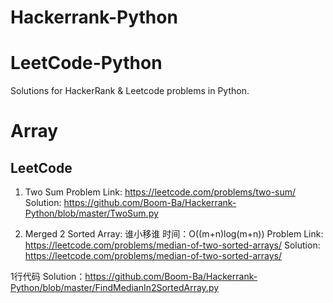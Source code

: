 # Hackerrank-Python
# LeetCode-Python
Solutions for HackerRank & Leetcode problems in Python.

# Array 
## LeetCode

1. Two Sum 
Problem Link: https://leetcode.com/problems/two-sum/
Solution: https://github.com/Boom-Ba/Hackerrank-Python/blob/master/TwoSum.py

2. Merged 2 Sorted Array: 
谁小移谁 时间：O((m+n)log(m+n))
Problem Link: https://leetcode.com/problems/median-of-two-sorted-arrays/
Solution: https://leetcode.com/problems/median-of-two-sorted-arrays/

1行代码
Solution：https://github.com/Boom-Ba/Hackerrank-Python/blob/master/FindMedianIn2SortedArray.py



